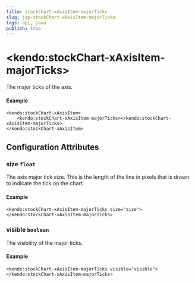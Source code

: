 ```yaml
---
title: stockChart-xAxisItem-majorTicks
slug: jsp-stockChart-xAxisItem-majorTicks
tags: api, java
publish: true
---
```


# \<kendo:stockChart-xAxisItem-majorTicks\>

The major ticks of the axis.

#### Example
    <kendo:stockChart-xAxisItem>
        <kendo:stockChart-xAxisItem-majorTicks></kendo:stockChart-xAxisItem-majorTicks>
    </kendo:stockChart-xAxisItem>

## Configuration Attributes

### size `float`

The axis major tick size. This is the length of the line in pixels that is drawn to indicate the tick on the chart.

#### Example
    <kendo:stockChart-xAxisItem-majorTicks size="size">
    </kendo:stockChart-xAxisItem-majorTicks>

### visible `boolean`

The visibility of the major ticks.

#### Example
    <kendo:stockChart-xAxisItem-majorTicks visible="visible">
    </kendo:stockChart-xAxisItem-majorTicks>


